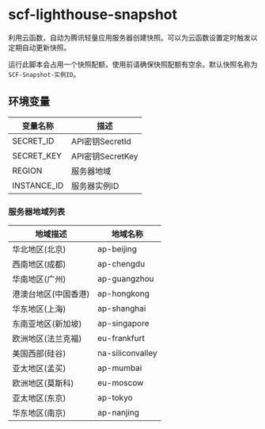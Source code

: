 # scf-lighthouse-snapshot

利用云函数，自动为腾讯轻量应用服务器创建快照。可以为云函数设置定时触发以定期自动更新快照。

运行此脚本会占用一个快照配额，使用前请确保快照配额有空余。默认快照名称为`SCF-Snapshot-实例ID`。

## 环境变量

| 变量名称    | 描述             |
| ----------- | ---------------- |
| SECRET_ID   | API密钥SecretId  |
| SECRET_KEY  | API密钥SecretKey |
| REGION      | 服务器地域       |
| INSTANCE_ID | 服务器实例ID     |

### 服务器地域列表

| 地域描述             | 地域名称         |
| -------------------- | ---------------- |
| 华北地区(北京)       | ap-beijing       |
| 西南地区(成都)       | ap-chengdu       |
| 华南地区(广州)       | ap-guangzhou     |
| 港澳台地区(中国香港) | ap-hongkong      |
| 华东地区(上海)       | ap-shanghai      |
| 东南亚地区(新加坡)   | ap-singapore     |
| 欧洲地区(法兰克福)   | eu-frankfurt     |
| 美国西部(硅谷)       | na-siliconvalley |
| 亚太地区(孟买)       | ap-mumbai        |
| 欧洲地区(莫斯科)     | eu-moscow        |
| 亚太地区(东京)       | ap-tokyo         |
| 华东地区(南京)       | ap-nanjing       |
